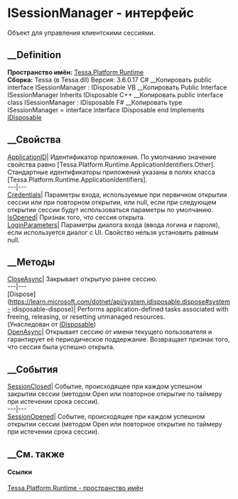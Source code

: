 # ISessionManager - интерфейс
Объект для управления клиентскими сессиями.
## __Definition
 **Пространство имён:** [Tessa.Platform.Runtime](N_Tessa_Platform_Runtime.htm)  
 **Сборка:** Tessa (в Tessa.dll) Версия: 3.6.0.17
C# __Копировать
     public interface ISessionManager : IDisposable
VB __Копировать
     Public Interface ISessionManager
    	Inherits IDisposable
C++ __Копировать
     public interface class ISessionManager : IDisposable
F# __Копировать
     type ISessionManager = 
        interface
            interface IDisposable
        end
Implements
    [IDisposable](https://learn.microsoft.com/dotnet/api/system.idisposable)
##  __Свойства
[ApplicationID](P_Tessa_Platform_Runtime_ISessionManager_ApplicationID.htm)|
Идентификатор приложения. По умолчанию значение свойства равно
[Tessa.Platform.Runtime.ApplicationIdentifiers.Other]. Стандартные
идентификаторы приложений указаны в полях класса
[Tessa.Platform.Runtime.ApplicationIdentifiers].  
---|---  
[Credentials](P_Tessa_Platform_Runtime_ISessionManager_Credentials.htm)|
Параметры входа, используемые при первичном открытии сессии или при повторном
открытии, или null, если при следующем открытии сессии будут использоваться
параметры по умолчанию.  
[IsOpened](P_Tessa_Platform_Runtime_ISessionManager_IsOpened.htm)| Признак
того, что сессия открыта.  
[LoginParameters](P_Tessa_Platform_Runtime_ISessionManager_LoginParameters.htm)|
Параметры диалога входа (ввода логина и пароля), если используется диалог с
UI. Свойство нельзя установить равным null.  
## __Методы
[CloseAsync](M_Tessa_Platform_Runtime_ISessionManager_CloseAsync.htm)|
Закрывает открытую ранее сессию.  
---|---  
[Dispose](https://learn.microsoft.com/dotnet/api/system.idisposable.dispose#system-
idisposable-dispose)| Performs application-defined tasks associated with
freeing, releasing, or resetting unmanaged resources.  
(Унаследован от
[IDisposable](https://learn.microsoft.com/dotnet/api/system.idisposable))  
[OpenAsync](M_Tessa_Platform_Runtime_ISessionManager_OpenAsync.htm)|
Открывает сессию от имени текущего пользователя и гарантирует её периодическое
поддержание. Возвращает признак того, что сессия была успешно открыта.  
## __События
[SessionClosed](E_Tessa_Platform_Runtime_ISessionManager_SessionClosed.htm)|
Событие, происходящее при каждом успешном закрытии сессии (методом Open или
повторное открытие по таймеру при истечении срока сессии).  
---|---  
[SessionOpened](E_Tessa_Platform_Runtime_ISessionManager_SessionOpened.htm)|
Событие, происходящее при каждом успешном открытии сессии (методом Open или
повторное открытие по таймеру при истечении срока сессии).  
## __См. также
#### Ссылки
[Tessa.Platform.Runtime - пространство имён](N_Tessa_Platform_Runtime.htm)
